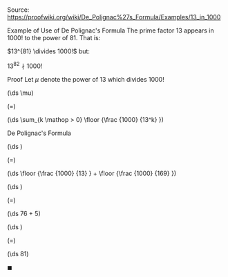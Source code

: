 # 

Source: https://proofwiki.org/wiki/De_Polignac%27s_Formula/Examples/13_in_1000

Example of Use of De Polignac's Formula
The prime factor $13$ appears in $1000!$ to the power of $81$.
That is:

$13^{81} \divides 1000!$
but:

$13^{82} \nmid 1000!$


Proof
Let $\mu$ denote the power of $13$ which divides $1000!$














\(\ds \mu\)

\(=\)







\(\ds \sum_{k \mathop > 0} \floor {\frac {1000} {13^k} }\)





De Polignac's Formula














\(\ds \)

\(=\)







\(\ds \floor {\frac {1000} {13} } + \floor {\frac {1000} {169} }\)




















\(\ds \)

\(=\)







\(\ds 76 + 5\)




















\(\ds \)

\(=\)







\(\ds 81\)









$\blacksquare$





